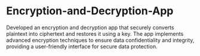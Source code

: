 # Encryption-and-Decryption-App
Developed an encryption and decryption app that securely converts plaintext into ciphertext and restores it using a key. The app implements advanced encryption techniques to ensure data confidentiality and integrity, providing a user-friendly interface for secure data protection.
